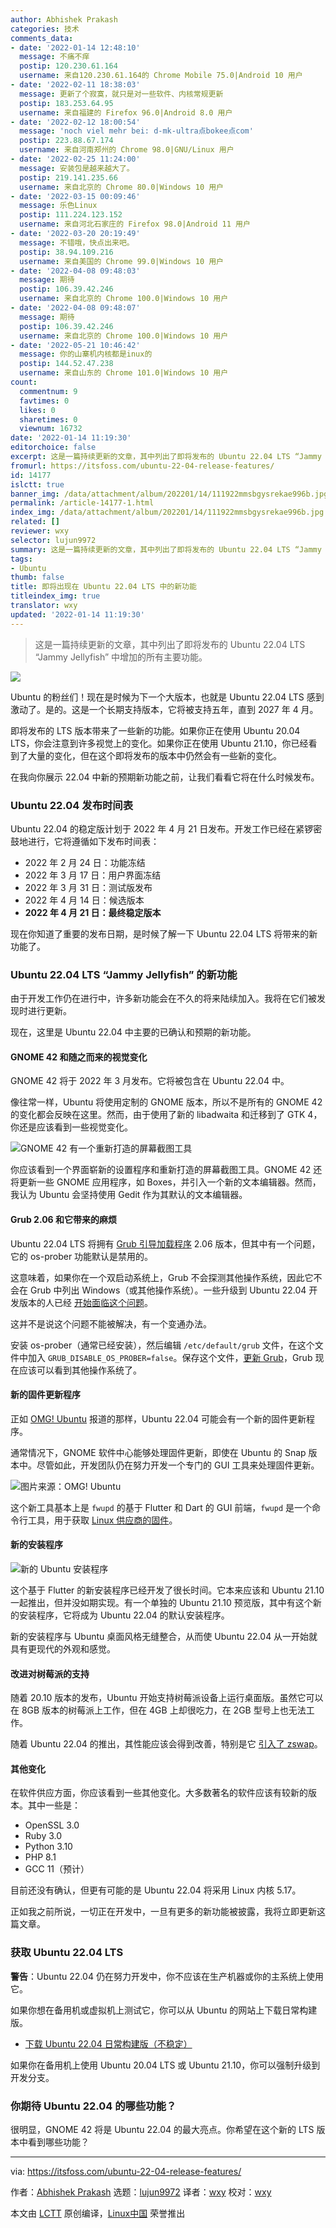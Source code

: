 ```yaml
---
author: Abhishek Prakash
categories: 技术
comments_data:
- date: '2022-01-14 12:48:10'
  message: 不痛不痒
  postip: 120.230.61.164
  username: 来自120.230.61.164的 Chrome Mobile 75.0|Android 10 用户
- date: '2022-02-11 18:38:03'
  message: 更新了个寂寞，就只是对一些软件、内核常规更新
  postip: 183.253.64.95
  username: 来自福建的 Firefox 96.0|Android 8.0 用户
- date: '2022-02-12 18:00:54'
  message: 'noch viel mehr bei: d-mk-ultra点bokee点com'
  postip: 223.88.67.174
  username: 来自河南郑州的 Chrome 98.0|GNU/Linux 用户
- date: '2022-02-25 11:24:00'
  message: 安装包是越来越大了。
  postip: 219.141.235.66
  username: 来自北京的 Chrome 80.0|Windows 10 用户
- date: '2022-03-15 00:09:46'
  message: 乐色Linux
  postip: 111.224.123.152
  username: 来自河北石家庄的 Firefox 98.0|Android 11 用户
- date: '2022-03-20 20:19:49'
  message: 不错哦，快点出来吧。
  postip: 38.94.109.216
  username: 来自美国的 Chrome 99.0|Windows 10 用户
- date: '2022-04-08 09:48:03'
  message: 期待
  postip: 106.39.42.246
  username: 来自北京的 Chrome 100.0|Windows 10 用户
- date: '2022-04-08 09:48:07'
  message: 期待
  postip: 106.39.42.246
  username: 来自北京的 Chrome 100.0|Windows 10 用户
- date: '2022-05-21 10:46:42'
  message: 你的山寨机内核都是inux的
  postip: 144.52.47.238
  username: 来自山东的 Chrome 101.0|Windows 10 用户
count:
  commentnum: 9
  favtimes: 0
  likes: 0
  sharetimes: 0
  viewnum: 16732
date: '2022-01-14 11:19:30'
editorchoice: false
excerpt: 这是一篇持续更新的文章，其中列出了即将发布的 Ubuntu 22.04 LTS “Jammy Jellyfish” 中增加的所有主要功能。
fromurl: https://itsfoss.com/ubuntu-22-04-release-features/
id: 14177
islctt: true
banner_img: /data/attachment/album/202201/14/111922mmsbgysrekae996b.jpg
permalink: /article-14177-1.html
index_img: /data/attachment/album/202201/14/111922mmsbgysrekae996b.jpg.thumb.jpg
related: []
reviewer: wxy
selector: lujun9972
summary: 这是一篇持续更新的文章，其中列出了即将发布的 Ubuntu 22.04 LTS “Jammy Jellyfish” 中增加的所有主要功能。
tags:
- Ubuntu
thumb: false
title: 即将出现在 Ubuntu 22.04 LTS 中的新功能
titleindex_img: true
translator: wxy
updated: '2022-01-14 11:19:30'
---
```



> 
> 这是一篇持续更新的文章，其中列出了即将发布的 Ubuntu 22.04 LTS “Jammy Jellyfish” 中增加的所有主要功能。
> 
> 
> 


![](/data/attachment/album/202201/14/111922mmsbgysrekae996b.jpg)


Ubuntu 的粉丝们！现在是时候为下一个大版本，也就是 Ubuntu 22.04 LTS 感到激动了。是的。这是一个长期支持版本，它将被支持五年，直到 2027 年 4 月。


即将发布的 LTS 版本带来了一些新的功能。如果你正在使用 Ubuntu 20.04 LTS，你会注意到许多视觉上的变化。如果你正在使用 Ubuntu 21.10，你已经看到了大量的变化，但在这个即将发布的版本中仍然会有一些新的变化。


在我向你展示 22.04 中新的预期新功能之前，让我们看看它将在什么时候发布。


### Ubuntu 22.04 发布时间表


Ubuntu 22.04 的稳定版计划于 2022 年 4 月 21 日发布。开发工作已经在紧锣密鼓地进行，它将遵循如下发布时间表：


* 2022 年 2 月 24 日：功能冻结
* 2022 年 3 月 17 日：用户界面冻结
* 2022 年 3 月 31 日：测试版发布
* 2022 年 4 月 14 日：候选版本
* **2022 年 4 月 21 日：最终稳定版本**


现在你知道了重要的发布日期，是时候了解一下 Ubuntu 22.04 LTS 将带来的新功能了。


### Ubuntu 22.04 LTS “Jammy Jellyfish” 的新功能


由于开发工作仍在进行中，许多新功能会在不久的将来陆续加入。我将在它们被发现时进行更新。


现在，这里是 Ubuntu 22.04 中主要的已确认和预期的新功能。


#### GNOME 42 和随之而来的视觉变化


GNOME 42 将于 2022 年 3 月发布。它将被包含在 Ubuntu 22.04 中。


像往常一样，Ubuntu 将使用定制的 GNOME 版本，所以不是所有的 GNOME 42 的变化都会反映在这里。然而，由于使用了新的 libadwaita 和迁移到了 GTK 4，你还是应该看到一些视觉变化。


![GNOME 42 有一个重新打造的屏幕截图工具](/data/attachment/album/202201/14/111930fg52gauakb0r7s77.png)


你应该看到一个界面崭新的设置程序和重新打造的屏幕截图工具。GNOME 42 还将更新一些 GNOME 应用程序，如 Boxes，并引入一个新的文本编辑器。然而，我认为 Ubuntu 会坚持使用 Gedit 作为其默认的文本编辑器。


#### Grub 2.06 和它带来的麻烦


Ubuntu 22.04 LTS 将拥有 [Grub 引导加载程序](https://itsfoss.com/what-is-grub/) 2.06 版本，但其中有一个问题，它的 os-prober 功能默认是禁用的。


这意味着，如果你在一个双启动系统上，Grub 不会探测其他操作系统，因此它不会在 Grub 中列出 Windows（或其他操作系统）。一些升级到 Ubuntu 22.04 开发版本的人已经 [开始面临这个问题](https://itsfoss.community/t/windows-10-boot-option-missing-in-grub-after-upgrading-to-ubuntu-22-04-developer-version/8306/5)。


这并不是说这个问题不能被解决，有一个变通办法。


安装 os-prober（通常已经安装），然后编辑 `/etc/default/grub` 文件，在这个文件中加入 `GRUB_DISABLE_OS_PROBER=false`。保存这个文件，[更新 Grub](https://itsfoss.com/update-grub/)，Grub 现在应该可以看到其他操作系统了。


#### 新的固件更新程序


正如 [OMG! Ubuntu](https://www.omgubuntu.co.uk/2021/11/ubuntu-is-working-on-a-new-firmware-updater-app) 报道的那样，Ubuntu 22.04 可能会有一个新的固件更新程序。


通常情况下，GNOME 软件中心能够处理固件更新，即使在 Ubuntu 的 Snap 版本中。尽管如此，开发团队仍在努力开发一个专门的 GUI 工具来处理固件更新。


![图片来源：OMG! Ubuntu](/data/attachment/album/202201/14/111931l58y3jfjzg7zfhpa.jpg)


这个新工具基本上是 `fwupd` 的基于 Flutter 和 Dart 的 GUI 前端，`fwupd` 是一个命令行工具，用于获取 [Linux 供应商的固件](https://fwupd.org/)。


#### 新的安装程序


![新的 Ubuntu 安装程序](/data/attachment/album/202201/14/111931f7uwsexdq69w7ciz.jpg)


这个基于 Flutter 的新安装程序已经开发了很长时间。它本来应该和 Ubuntu 21.10 一起推出，但并没如期实现。有一个单独的 Ubuntu 21.10 预览版，其中有这个新的安装程序，它将成为 Ubuntu 22.04 的默认安装程序。


新的安装程序与 Ubuntu 桌面风格无缝整合，从而使 Ubuntu 22.04 从一开始就具有更现代的外观和感觉。


#### 改进对树莓派的支持


随着 20.10 版本的发布，Ubuntu 开始支持树莓派设备上运行桌面版。虽然它可以在 8GB 版本的树莓派上工作，但在 4GB 上却很吃力，在 2GB 型号上也无法工作。


随着 Ubuntu 22.04 的推出，其性能应该会得到改善，特别是它 [引入了 zswap](https://www.omgubuntu.co.uk/2022/01/ubuntu-on-raspberry-pi-4-2gb-zswap)。


#### 其他变化


在软件供应方面，你应该看到一些其他变化。大多数著名的软件应该有较新的版本。其中一些是：


* OpenSSL 3.0
* Ruby 3.0
* Python 3.10
* PHP 8.1
* GCC 11（预计）


目前还没有确认，但更有可能的是 Ubuntu 22.04 将采用 Linux 内核 5.17。


正如我之前所说，一切正在开发中，一旦有更多的新功能被披露，我将立即更新这篇文章。


### 获取 Ubuntu 22.04 LTS


**警告**：Ubuntu 22.04 仍在努力开发中，你不应该在生产机器或你的主系统上使用它。


如果你想在备用机或虚拟机上测试它，你可以从 Ubuntu 的网站上下载日常构建版。


* [下载 Ubuntu 22.04 日常构建版（不稳定）](https://cdimage.ubuntu.com/daily-live/current/)


如果你在备用机上使用 Ubuntu 20.04 LTS 或 Ubuntu 21.10，你可以强制升级到开发分支。


### 你期待 Ubuntu 22.04 的哪些功能？


很明显，GNOME 42 将是 Ubuntu 22.04 的最大亮点。你希望在这个新的 LTS 版本中看到哪些功能？




---


via: <https://itsfoss.com/ubuntu-22-04-release-features/>


作者：[Abhishek Prakash](https://itsfoss.com/author/abhishek/) 选题：[lujun9972](https://github.com/lujun9972) 译者：[wxy](https://github.com/wxy) 校对：[wxy](https://github.com/wxy)


本文由 [LCTT](https://github.com/LCTT/TranslateProject) 原创编译，[Linux中国](https://linux.cn/) 荣誉推出